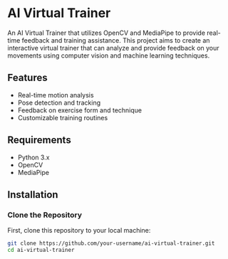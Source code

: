 # AI Virtual Trainer

An AI Virtual Trainer that utilizes OpenCV and MediaPipe to provide real-time feedback and training assistance. This project aims to create an interactive virtual trainer that can analyze and provide feedback on your movements using computer vision and machine learning techniques.

## Features

- Real-time motion analysis
- Pose detection and tracking
- Feedback on exercise form and technique
- Customizable training routines

## Requirements

- Python 3.x
- OpenCV
- MediaPipe

## Installation

### Clone the Repository

First, clone this repository to your local machine:

```bash
git clone https://github.com/your-username/ai-virtual-trainer.git
cd ai-virtual-trainer
